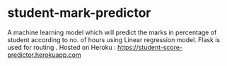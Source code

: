 # student-mark-predictor
A  machine learning model which will predict the marks in percentage  of student according to  no. of hours using Linear regression model.
Flask is used for routing . 
Hosted on Heroku : https://student-score-predictor.herokuapp.com
